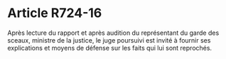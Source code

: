 # Article R724-16

Après lecture du rapport et après audition du représentant du garde des sceaux, ministre de la justice, le juge poursuivi est invité à fournir ses explications et moyens de défense sur les faits qui lui sont reprochés.
